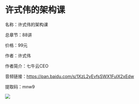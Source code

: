 # 许式伟的架构课

名称：许式伟的架构课

总章节：88讲

价格：99元

作者：许式伟

作者简介：七牛云CEO

音频链接：https://pan.baidu.com/s/1XzL2yEvfsSWX1FulX2xEdw

提取码：mnw9

![](https://static001.geekbang.org/resource/image/ff/f1/ff42b166aff9386e1da02b0f6a4e3cf1.jpg)

